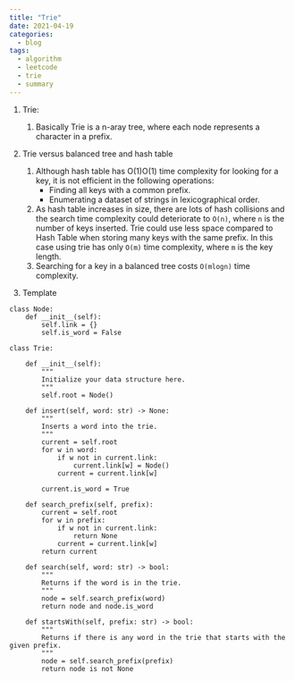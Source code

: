 ```yaml
---
title: "Trie"
date: 2021-04-19
categories:
  - blog
tags:
  - algorithm
  - leetcode
  - trie
  - summary
---
```


1. Trie:
    1. Basically Trie is a n-aray tree, where each node represents a character in a prefix.

2. Trie versus balanced tree and hash table
    1. Although hash table has O(1)O(1) time complexity for looking for a key, it is not efficient in the following operations: 
        * Finding all keys with a common prefix.
        * Enumerating a dataset of strings in lexicographical order.
    2. As hash table increases in size, there are lots of hash collisions and the search time complexity could deteriorate to `O(n)`, where `n` is the number of keys inserted. Trie could use less space compared to Hash Table when storing many keys with the same prefix. In this case using trie has only `O(m)` time complexity, where `m` is the key length. 
    3. Searching for a key in a balanced tree costs `O(mlogn)` time complexity.


3. Template
```
class Node:
    def __init__(self):
        self.link = {}
        self.is_word = False
        
class Trie:

    def __init__(self):
        """
        Initialize your data structure here.
        """
        self.root = Node()

    def insert(self, word: str) -> None:
        """
        Inserts a word into the trie.
        """
        current = self.root        
        for w in word:
            if w not in current.link:
                current.link[w] = Node()
            current = current.link[w]
            
        current.is_word = True

    def search_prefix(self, prefix):
        current = self.root
        for w in prefix:
            if w not in current.link:
                return None
            current = current.link[w]
        return current
        
    def search(self, word: str) -> bool:
        """
        Returns if the word is in the trie.
        """
        node = self.search_prefix(word)
        return node and node.is_word

    def startsWith(self, prefix: str) -> bool:
        """
        Returns if there is any word in the trie that starts with the given prefix.
        """
        node = self.search_prefix(prefix)
        return node is not None
        
```
    


